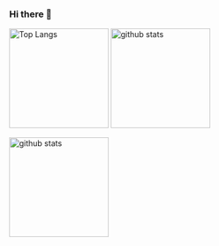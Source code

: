 ### Hi there 👋

<p align="left">
  <img alt="Top Langs" height="180px" src="https://github-readme-stats.vercel.app/api/top-langs/?username=hanahageWanko&layout=compact" />
  <img alt="github stats" height="180px" src="https://github-readme-stats.vercel.app/api?username=hanahageWanko&show_icons=true" />
</p>

<p>
<img alt="github stats" height="180px" src="https://github-profile-trophy.vercel.app/?username=hanahageWanko&column=7" />
</p>


<!--
**hanahageWanko/hanahageWanko** is a ✨ _special_ ✨ repository because its `README.md` (this file) appears on your GitHub profile.

Here are some ideas to get you started:

- 🔭 I’m currently working on ...
- 🌱 I’m currently learning ...
- 👯 I’m looking to collaborate on ...
- 🤔 I’m looking for help with ...
- 💬 Ask me about ...
- 📫 How to reach me: ...
- 😄 Pronouns: ...
- ⚡ Fun fact: ...
-->

